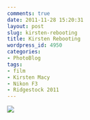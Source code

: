 ```yaml
---
comments: true
date: 2011-11-28 15:20:31
layout: post
slug: kirsten-rebooting
title: Kirsten Rebooting
wordpress_id: 4950
categories:
- PhotoBlog
tags:
- film
- Kirsten Macy
- Nikon F3
- Ridgestock 2011
---
```


![](http://ryanfitzer.com/main/wp-content/uploads/2011/11/kirstin-on-stairs.jpg)
